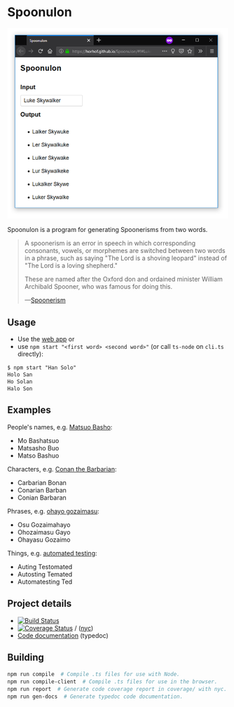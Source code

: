 # Spoonulon

![Example screenshot](doc/screenshot.png)

Spoonulon is a program for generating Spoonerisms from two words.

>  A spoonerism is an error in speech in which corresponding consonants, vowels, or morphemes are switched between two words in a phrase, such as saying "The Lord is a shoving leopard" instead of "The Lord is a loving shepherd." 
>
> These are named after the Oxford don and ordained minister William Archibald Spooner, who was famous for doing this.
>
> &mdash;[Spoonerism](https://en.wikipedia.org/wiki/Spoonerism)

## Usage

* Use the [web app](https://horhof.github.io/Spoonulon/#!#Luke%20Skywalker) or 
* use `npm start "<first word> <second word>"` (or call `ts-node` on `cli.ts` directly):

```shell
$ npm start "Han Solo"
Holo San
Ho Solan
Halo Son
```

## Examples

People's names, e.g. [Matsuo Basho](https://horhof.github.io/Spoonulon/#!#Matsuo%20Basho):

* Mo Bashatsuo
* Matsasho Buo
* Matso Bashuo

Characters, e.g. [Conan the Barbarian](https://horhof.github.io/Spoonulon/#!#Conan%20Barbarian):

* Carbarian Bonan
* Conarian Barban
* Conian Barbaran

Phrases, e.g. [ohayo gozaimasu](https://horhof.github.io/Spoonulon/#!#Ohayo%20gozaimasu):

* Osu Gozaimahayo
* Ohozaimasu Gayo
* Ohayasu Gozaimo

Things, e.g. [automated testing](https://horhof.github.io/Spoonulon/#!#automated%20testing):

* Auting Testomated
* Autosting Temated
* Automatesting Ted

## Project details

* [![Build Status](https://travis-ci.org/horhof/Spoonulon.svg?branch=master)](https://travis-ci.org/horhof/Spoonulon)
* [![Coverage Status](https://coveralls.io/repos/github/horhof/Spoonulon/badge.svg?branch=master)](https://coveralls.io/github/horhof/Spoonulon?branch=master) / ([nyc](https://horhof.github.io/Spoonulon/coverage))
* [Code documentation](https://horhof.github.io/Spoonulon/code-docs) (typedoc)

## Building

```bash
npm run compile  # Compile .ts files for use with Node.
npm run compile-client  # Compile .ts files for use in the browser.
npm run report  # Generate code coverage report in coverage/ with nyc.
npm run gen-docs  # Generate typedoc code documentation.
```